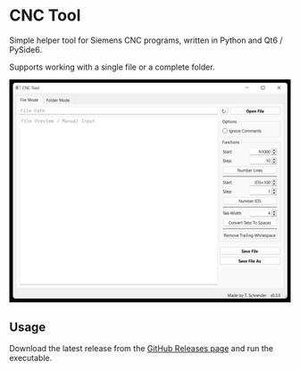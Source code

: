 # CNC Tool

Simple helper tool for Siemens CNC programs, written in Python and Qt6 / PySide6.

Supports working with a single file or a complete folder.

![Preview](preview.png)

## Usage

Download the latest release from the [GitHub Releases page](https://github.com/tschneiderr/cnc-tool/releases) and run the executable.
